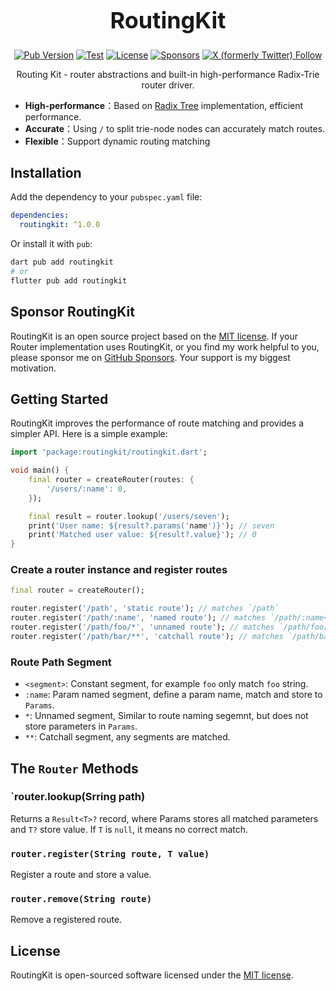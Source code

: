 <h1 align="center" style="font-size: 36px">RoutingKit</h1>

<p align="center">
  <a href="https://pub.dev/packages/routingkit"><img alt="Pub Version" src="https://img.shields.io/pub/v/routingkit?logo=dart"/></a>
  <a href="https://github.com/medz/routingkit/actions/workflows/test.yml"><img alt="Test" src="https://github.com/medz/routingkit/actions/workflows/test.yml/badge.svg?branch=main" /></a>
  <a href="https://github.com/medz/routingkit?tab=MIT-1-ov-file"><img alt="License" src="https://img.shields.io/github/license/medz/routingkit" /></a>
  <a href="https://github.com/sponsors/medz"><img alt="Sponsors" src="https://img.shields.io/github/sponsors/medz?logo=githubsponsors" /></a>
  <a href="https://twitter.com/shiweidu"><img alt="X (formerly Twitter) Follow" src="https://img.shields.io/twitter/follow/shiweidu" /></a>
</p>

<p align="center">
Routing Kit - router abstractions and built-in high-performance Radix-Trie router driver.
</p>

- **High-performance**：Based on [Radix Tree](https://en.wikipedia.org/wiki/Radix_tree) implementation, efficient performance.
- **Accurate**：Using `/` to split trie-node nodes can accurately match routes.
- **Flexible**：Support dynamic routing matching

## Installation

Add the dependency to your `pubspec.yaml` file:

```yaml
dependencies:
  routingkit: ^1.0.0
```

Or install it with `pub`:

```bash
dart pub add routingkit
# or
flutter pub add routingkit
```

## Sponsor RoutingKit

RoutingKit is an open source project based on the [MIT license](https://github.com/medz/routingkit?tab=MIT-1-ov-file). If your Router implementation uses RoutingKit, or you find my work helpful to you, please sponsor me on [GitHub Sponsors](https://github.com/sponsors/medz). Your support is my biggest motivation.

## Getting Started

RoutingKit improves the performance of route matching and provides a simpler API. Here is a simple example:

```dart
import 'package:routingkit/routingkit.dart';

void main() {
    final router = createRouter(routes: {
        '/users/:name': 0,
    });

    final result = router.lookup('/users/seven');
    print('User name: ${result?.params('name')}'); // seven
    print('Matched user value: ${result?.value}'); // 0
}
```

### Create a router instance and register routes

```dart
final router = createRouter();

router.register('/path', 'static route'); // matches `/path`
router.register('/path/:name', 'named route'); // matches `/path/:name<any>`
router.register('/path/foo/*', 'unnamed route'); // matches `/path/foo/<any>`
router.register('/path/bar/**', 'catchall route'); // matches `/path/bar/<any>`
```

### Route Path Segment

- `<segment>`: Constant segment, for example `foo` only match `foo` string.
- `:name`: Param named segment, define a param name, match and store to `Params`.
- `*`: Unnamed segment, Similar to route naming segemnt, but does not store parameters in `Params`.
- `**`: Catchall segment, any segments are matched.

## The `Router` Methods

### `router.lookup(Srring path)

Returns a `Result<T>?` record, where Params stores all matched parameters and `T?` store value. If `T` is `null`, it means no correct match.

### `router.register(String route, T value)`

Register a route and store a value.

### `router.remove(String route)`

Remove a registered route.

## License

RoutingKit is open-sourced software licensed under the [MIT license](https://github.com/medz/routingkit?tab=MIT-1-ov-file).
